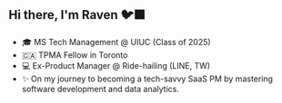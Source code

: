 ## Hi there, I'm Raven 🐦‍⬛

- 🎓 MS Tech Management @ UIUC (Class of 2025)
- 🇨🇦 TPMA Fellow in Toronto
- 💻 Ex-Product Manager @ Ride-hailing (LINE, TW)
- ✨ On my journey to becoming a tech-savvy SaaS PM by mastering software development and data analytics.
